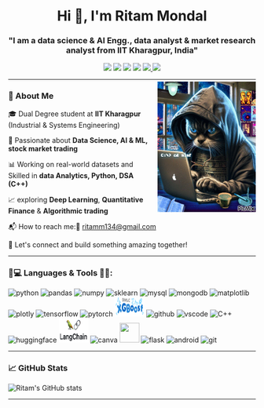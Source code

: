<h1 align="center">Hi 👋, I'm Ritam Mondal</h1> 
<h3 align="center">"I am a data science & AI Engg., data analyst & market research analyst from IIT Kharagpur, India"</h3>

<p align="center">
  <a href="https://www.linkedin.com/in/ritam-mondal-86a369287/" target="_blank">
    <img src="https://img.shields.io/badge/LinkedIn-blue?logo=linkedin&logoColor=white&style=for-the-badge"/></a>  
<a href="https://www.facebook.com/ritam.mondal.37266" target="_blank">
  <img src="https://img.shields.io/badge/Facebook-1877F2?logo=facebook&logoColor=white&style=for-the-badge"/></a>
  <a href="https://www.instagram.com/rtm_ritam_mondal?igsh=bmJ4cDJoMWV2YThi" target="_blank">
    <img src="https://img.shields.io/badge/Instagram-E4405F?logo=instagram&logoColor=white&style=for-the-badge"/></a>  
  <a href="https://www.hackerrank.com/profile/ritamm134" target="_blank">
  <img src="https://img.shields.io/badge/HackerRank-041809?logo=HackerRank&style=for-the-badge"/></a>
 <a href="https://leetcode.com/u/Ritam_Mondal/" target="_blank">
  <img src="https://img.shields.io/badge/LeetCode-FFA116?logo=LeetCode&logoColor=white&style=for-the-badge"/>
</a> 
 <a href="https://x.com/RitamMo10953152?t=Ik1IPtwpe6iObgwluX11xg&s=09" target="_blank">
  <img src="https://img.shields.io/badge/Twitter-black?logo=X&logoColor=white&style=for-the-badge"/>
</a> 

</p>

---
<img src="doc/image/catcode.gif" alt="coding" width="200" align="right" style="margin-top: -10px; margin-left: 15px;" />

 ### 🧠 About Me 

🎓 Dual Degree student at **IIT Kharagpur** (Industrial & Systems Engineering) 

🤖 Passionate about **Data Science, AI & ML, stock market trading** 

📊 Working on real-world datasets and Skilled in **data Analytics, Python, DSA (C++)**

📈 exploring **Deep Learning**, **Quantitative Finance** & **Algorithmic trading**

📬 How to reach me:📩 ritamm134@gmail.com

🚀 Let's connect and build something amazing together!
    
---

### 🔧💻 Languages & Tools 👨‍💻:

<p align="left">

  <img src="https://cdn.jsdelivr.net/gh/devicons/devicon/icons/python/python-original.svg" alt="python" width="40" height="40" />
  <img src="https://cdn.jsdelivr.net/gh/devicons/devicon/icons/pandas/pandas-original.svg" alt="pandas" width="40" height="40"/>
  <img src="https://cdn.jsdelivr.net/gh/devicons/devicon/icons/numpy/numpy-original.svg" alt="numpy" width="40" height="40"/>
  <img src="https://cdn.jsdelivr.net/gh/devicons/devicon@latest/icons/scikitlearn/scikitlearn-original.svg" alt="sklearn" width="40" height="40"/>  
  <img src="https://cdn.jsdelivr.net/gh/devicons/devicon@latest/icons/mysql/mysql-original-wordmark.svg" alt="mysql" width="40" height="50" />
  <img src="https://cdn.jsdelivr.net/gh/devicons/devicon@latest/icons/mongodb/mongodb-original-wordmark.svg" alt="mongodb" width="40" height="40"/>
  <img src="https://cdn.jsdelivr.net/gh/devicons/devicon@latest/icons/matplotlib/matplotlib-original.svg" alt="matplotlib" width="40" height="40" />
  <img src="https://cdn.jsdelivr.net/gh/devicons/devicon@latest/icons/plotly/plotly-original.svg" alt="plotly" width="40" height="40" />                        
  <img src="https://cdn.jsdelivr.net/gh/devicons/devicon/icons/tensorflow/tensorflow-original.svg" alt="tensorflow" width="40" height="40"/> 
  <img src="https://cdn.jsdelivr.net/gh/devicons/devicon@latest/icons/pytorch/pytorch-original.svg" alt="pytorch" width="40" height="40" />
  <img src="doc/image/XGBoost_logo.svg.png" alt="XGboost" width="60" height="40"/>
  <img src="https://cdn.jsdelivr.net/gh/devicons/devicon/icons/github/github-original.svg" alt="github" width="40" height="40"/>
  <img src="https://cdn.jsdelivr.net/gh/devicons/devicon/icons/vscode/vscode-original.svg" alt="vscode" width="40" height="40"/> 
  <img src="https://cdn.jsdelivr.net/gh/devicons/devicon@latest/icons/cplusplus/cplusplus-original.svg" alt="C++" width="40" height="40" />
  <img src="https://huggingface.co/front/assets/huggingface_logo.svg" alt="huggingface" width="50"/> 
  <img src="doc/image/langChain_icon.png" alt="Langchain" width="60" height="50"/>
  <img src="https://cdn.jsdelivr.net/gh/devicons/devicon@latest/icons/canva/canva-original.svg" alt="canva" width="40" height="40"/>   
  <img src="https://cdn.jsdelivr.net/gh/devicons/devicon@latest/icons/jupyter/jupyter-original-wordmark.svg" width="40" height="40"/> 
  <img src="https://cdn.jsdelivr.net/gh/devicons/devicon@latest/icons/flask/flask-original-wordmark.svg" alt="flask" width="50" height="50" />
  <img src="https://cdn.jsdelivr.net/gh/devicons/devicon@latest/icons/android/android-original-wordmark.svg" alt="android" width="40" height="40"/>
  <img src="https://cdn.jsdelivr.net/gh/devicons/devicon/icons/git/git-original.svg" alt="git" width="40" height="40"/>
      
</p>

---

### 📈 GitHub Stats

![Ritam's GitHub stats](https://github-readme-stats.vercel.app/api?username=ritammondal2004&show_icons=true&theme=radical)

---



